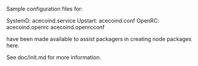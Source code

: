 Sample configuration files for:

SystemD: acecoind.service
Upstart: acecoind.conf
OpenRC:  acecoind.openrc
         acecoind.openrcconf

have been made available to assist packagers in creating node packages here.

See doc/init.md for more information.

